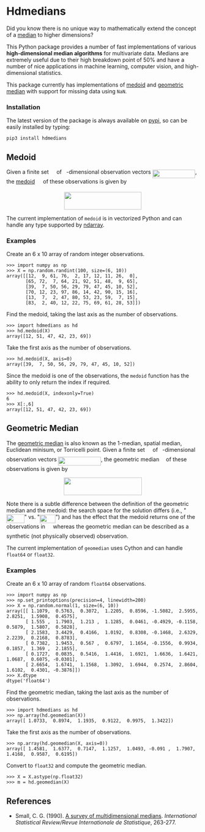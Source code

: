 # Hdmedians

Did you know there is no unique way to mathematically extend the concept of a [median](https://en.wikipedia.org/wiki/Median) to higher dimensions?

This Python package provides a number of fast implementations of various **high-dimensional median 
algorithms** for multivariate data. Medians are extremely useful due to their high breakdown point of 50% and have
a number of nice applications in machine learning, computer vision, and high-dimensional statistics.

This package currently has implementations of [medoid](#medoid) and [geometric median](#geometric-median) with 
support for missing data using `NaN`. 

### Installation

The latest version of the package is always available on [pypi](https://pypi.python.org/pypi/hdmedians), 
so can be easily installed by typing:
```{sh}
pip3 install hdmedians
```

## Medoid

Given a finite set <img src="https://github.com/daleroberts/hdmedians (fetch/raw\/master/docs/97c2c0ac5d7c079601abd56a54c9475c.png?invert_in_darkmode" align=middle width=12.577454999999999pt height=22.027169999999977pt/> of <img src="https://github.com/daleroberts/hdmedians (fetch/raw\/master/docs/2ec6e630f199f589a2402fdf3e0289d5.png?invert_in_darkmode" align=middle width=8.008308pt height=15.034140000000015pt/>-dimensional observation vectors <img src="https://github.com/daleroberts/hdmedians (fetch/raw\/master/docs/8ce46e21b12b0c15b3683b17029ce564.png?invert_in_darkmode" align=middle width=111.746745pt height=22.698719999999994pt/>, 
the [medoid](https://en.wikipedia.org/wiki/Medoid) <img src="https://github.com/daleroberts/hdmedians (fetch/raw\/master/docs/273457f251a6f8920e7b6c485c28b74f.png?invert_in_darkmode" align=middle width=13.642034999999998pt height=15.721860000000007pt/> of these observations is given by
<p align="center"><img src="https://github.com/daleroberts/hdmedians (fetch/raw\/master/docs/e2ab5aaffe776fde1073a90f83f75a77.png?invert_in_darkmode" align=middle width=202.62825pt height=45.437205pt/></p>

The current implementation of `medoid` is in vectorized Python and can handle any type supported by [ndarray](https://docs.scipy.org/doc/numpy/reference/generated/numpy.ndarray.html).

### Examples

Create an 6 x 10 array of random integer observations.
```{python}
>>> import numpy as np
>>> X = np.random.randint(100, size=(6, 10))
array([[12,  9, 61, 76,  2, 17, 12, 11, 26,  0],
       [65, 72,  7, 64, 21, 92, 51, 48,  9, 65],
       [39,  7, 50, 56, 29, 79, 47, 45, 10, 52],
       [70, 12, 23, 97, 86, 14, 42, 90, 15, 16],
       [13,  7,  2, 47, 80, 53, 23, 59,  7, 15],
       [83,  2, 40, 12, 22, 75, 69, 61, 28, 53]])
```

Find the medoid, taking the last axis as the number of observations.
```{python}
>>> import hdmedians as hd
>>> hd.medoid(X)
array([12, 51, 47, 42, 23, 69])
```

Take the first axis as the number of observations.
```{python}
>>> hd.medoid(X, axis=0)
array([39,  7, 50, 56, 29, 79, 47, 45, 10, 52])
```

Since the medoid is one of the observations, the `medoid` function has the ability to only return the index if required.
```{python}
>>> hd.medoid(X, indexonly=True)
6
>>> X[:,6]
array([12, 51, 47, 42, 23, 69])
```

## Geometric Median

The [geometric median](https://en.wikipedia.org/wiki/Geometric_median) is also known as the 1-median, spatial median,
Euclidean minisum, or Torricelli point. Given a finite set <img src="https://github.com/daleroberts/hdmedians (fetch/raw\/master/docs/97c2c0ac5d7c079601abd56a54c9475c.png?invert_in_darkmode" align=middle width=12.577454999999999pt height=22.027169999999977pt/> of <img src="https://github.com/daleroberts/hdmedians (fetch/raw\/master/docs/2ec6e630f199f589a2402fdf3e0289d5.png?invert_in_darkmode" align=middle width=8.008308pt height=15.034140000000015pt/>-dimensional observation vectors <img src="https://github.com/daleroberts/hdmedians (fetch/raw\/master/docs/8ce46e21b12b0c15b3683b17029ce564.png?invert_in_darkmode" align=middle width=111.746745pt height=22.698719999999994pt/>, 
the geometric median <img src="https://github.com/daleroberts/hdmedians (fetch/raw\/master/docs/fb2c407771af04095047a75aab1127e2.png?invert_in_darkmode" align=middle width=9.973589999999998pt height=22.747889999999988pt/> of these observations is given by
<p align="center"><img src="https://github.com/daleroberts/hdmedians (fetch/raw\/master/docs/24a6cad3853187faa18a0cf58c6515c8.png?invert_in_darkmode" align=middle width=204.38385pt height=45.437205pt/></p>
Note there is a subtle difference between the definition of the geometric median and the medoid: the search space 
for the solution differs (i.e., "<img src="https://github.com/daleroberts/hdmedians (fetch/raw\/master/docs/af3d250893976cd65ed71ec1c3590423.png?invert_in_darkmode" align=middle width=46.69797pt height=22.61654999999999pt/>" vs. "<img src="https://github.com/daleroberts/hdmedians (fetch/raw\/master/docs/fb31cf585f23aa9aadb4bd16aa2d71f8.png?invert_in_darkmode" align=middle width=41.445029999999996pt height=22.027169999999977pt/>") and has the 
effect that the medoid returns one of the observations in <img src="https://github.com/daleroberts/hdmedians (fetch/raw\/master/docs/97c2c0ac5d7c079601abd56a54c9475c.png?invert_in_darkmode" align=middle width=12.577454999999999pt height=22.027169999999977pt/> whereas the geometric median can be described 
as a synthetic (not physically observed) observation.

The current implementation of `geomedian` uses Cython and can handle `float64` or `float32`.

### Examples

Create an 6 x 10 array of random `float64` observations.
```{python}
>>> import numpy as np
>>> np.set_printoptions(precision=4, linewidth=200)
>>> X = np.random.normal(1, size=(6, 10))
array([[ 1.1079,  0.5763,  0.3072,  1.2205,  0.8596, -1.5082,  2.5955,  2.8251,  1.5908,  0.4575],
       [ 1.555 ,  1.7903,  1.213 ,  1.1285,  0.0461, -0.4929, -0.1158,  0.5879,  1.5807,  0.5828],
       [ 2.1583,  3.4429,  0.4166,  1.0192,  0.8308, -0.1468,  2.6329,  2.2239,  0.2168,  0.8783],
       [ 0.7382,  1.9453,  0.567 ,  0.6797,  1.1654, -0.1556,  0.9934,  0.1857,  1.369 ,  2.1855],
       [ 0.1727,  0.0835,  0.5416,  1.4416,  1.6921,  1.6636,  1.6421,  1.0687,  0.6075, -0.0301],
       [ 2.6654,  1.6741,  1.1568,  1.3092,  1.6944,  0.2574,  2.8604,  1.6102,  0.4301, -0.3876]])
>>> X.dtype
dtype('float64')
```

Find the geometric median, taking the last axis as the number of observations.
```{python}
>>> import hdmedians as hd
>>> np.array(hd.geomedian(X))
array([ 1.0733,  0.8974,  1.1935,  0.9122,  0.9975,  1.3422])
```

Take the first axis as the number of observations.
```{python}
>>> np.array(hd.geomedian(X, axis=0))
array([ 1.4581,  1.6377,  0.7147,  1.1257,  1.0493, -0.091 ,  1.7907,  1.4168,  0.9587,  0.6195])
```

Convert to `float32` and compute the geometric median.
```{python}
>>> X = X.astype(np.float32)
>>> m = hd.geomedian(X)
```

## References

  * Small, C. G. (1990). [A survey of multidimensional medians](http://www.jstor.org/stable/1403809). *International Statistical Review/Revue Internationale de Statistique*, 263-277.
